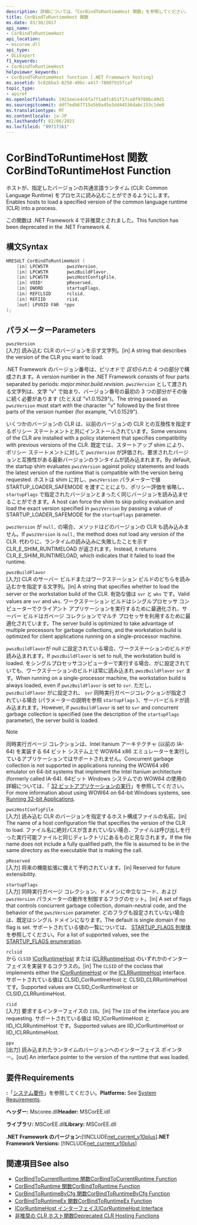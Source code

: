 ```yaml
---
description: 詳細については、「CorBindToRuntimeHost 関数」を参照してください。
title: CorBindToRuntimeHost 関数
ms.date: 03/30/2017
api_name:
- CorBindToRuntimeHost
api_location:
- mscoree.dll
api_type:
- DLLExport
f1_keywords:
- CorBindToRuntimeHost
helpviewer_keywords:
- CorBindToRuntimeHost function [.NET Framework hosting]
ms.assetid: 5c826ba3-8258-49bc-a417-78807915fcaf
topic_type:
- apiref
ms.openlocfilehash: 1921eece4c6fa7f1a8fc851f17ce8f9708bc49d1
ms.sourcegitcommit: ddf7edb67715a5b9a45e3dd44536dabc153c1de0
ms.translationtype: MT
ms.contentlocale: ja-JP
ms.lasthandoff: 02/06/2021
ms.locfileid: "99717161"
---
```

# <a name="corbindtoruntimehost-function"></a><span data-ttu-id="87e16-103">CorBindToRuntimeHost 関数</span><span class="sxs-lookup"><span data-stu-id="87e16-103">CorBindToRuntimeHost Function</span></span>

<span data-ttu-id="87e16-104">ホストが、指定したバージョンの共通言語ランタイム (CLR: Common Language Runtime) をプロセスに読み込むことができるようにします。</span><span class="sxs-lookup"><span data-stu-id="87e16-104">Enables hosts to load a specified version of the common language runtime (CLR) into a process.</span></span>  
  
 <span data-ttu-id="87e16-105">この関数は .NET Framework 4 で非推奨とされました。</span><span class="sxs-lookup"><span data-stu-id="87e16-105">This function has been deprecated in the .NET Framework 4.</span></span>  
  
## <a name="syntax"></a><span data-ttu-id="87e16-106">構文</span><span class="sxs-lookup"><span data-stu-id="87e16-106">Syntax</span></span>  
  
```cpp  
HRESULT CorBindToRuntimeHost (  
    [in] LPCWSTR       pwszVersion,
    [in] LPCWSTR       pwszBuildFlavor,
    [in] LPCWSTR       pwszHostConfigFile,
    [in] VOID*         pReserved,
    [in] DWORD         startupFlags,
    [in] REFCLSID      rclsid,
    [in] REFIID        riid,
    [out] LPVOID FAR  *ppv  
);  
```  
  
## <a name="parameters"></a><span data-ttu-id="87e16-107">パラメーター</span><span class="sxs-lookup"><span data-stu-id="87e16-107">Parameters</span></span>  

 `pwszVersion`  
 <span data-ttu-id="87e16-108">[入力] 読み込む CLR のバージョンを示す文字列。</span><span class="sxs-lookup"><span data-stu-id="87e16-108">[in] A string that describes the version of the CLR you want to load.</span></span>  
  
 <span data-ttu-id="87e16-109">.NET Framework のバージョン番号は、ピリオドで *区切られた* 4 つの部分で構成されます。</span><span class="sxs-lookup"><span data-stu-id="87e16-109">A version number in the .NET Framework consists of four parts separated by periods: *major.minor.build.revision*.</span></span> <span data-ttu-id="87e16-110">`pwszVersion` として渡される文字列は、文字 "v" で始まり、バージョン番号の最初の 3 つの部分がその後に続く必要があります (たとえば "v1.0.1529")。</span><span class="sxs-lookup"><span data-stu-id="87e16-110">The string passed as `pwszVersion` must start with the character "v" followed by the first three parts of the version number (for example, "v1.0.1529").</span></span>  
  
 <span data-ttu-id="87e16-111">いくつかのバージョンの CLR は、以前のバージョンの CLR との互換性を指定するポリシー ステートメントと共にインストールされています。</span><span class="sxs-lookup"><span data-stu-id="87e16-111">Some versions of the CLR are installed with a policy statement that specifies compatibility with previous versions of the CLR.</span></span> <span data-ttu-id="87e16-112">既定では、スタートアップ shim により、ポリシー ステートメントに対して `pwszVersion` が評価され、要求されたバージョンと互換性がある最新バージョンのランタイムが読み込まれます。</span><span class="sxs-lookup"><span data-stu-id="87e16-112">By default, the startup shim evaluates `pwszVersion` against policy statements and loads the latest version of the runtime that is compatible with the version being requested.</span></span> <span data-ttu-id="87e16-113">ホストは shim に対し、`pwszVersion` パラメーターで値 STARTUP_LOADER_SAFEMODE を渡すことにより、ポリシー評価を省略し、`startupFlags` で指定されたバージョンとまったく同じバージョンを読み込ませることができます。</span><span class="sxs-lookup"><span data-stu-id="87e16-113">A host can force the shim to skip policy evaluation and load the exact version specified in `pwszVersion` by passing a value of STARTUP_LOADER_SAFEMODE for the `startupFlags` parameter.</span></span>  
  
 <span data-ttu-id="87e16-114">`pwszVersion` が `null,` の場合、メソッドはどのバージョンの CLR も読み込みません。</span><span class="sxs-lookup"><span data-stu-id="87e16-114">If `pwszVersion` is `null,` the method does not load any version of the CLR.</span></span> <span data-ttu-id="87e16-115">代わりに、ランタイムの読み込みに失敗したことを示す CLR_E_SHIM_RUNTIMELOAD が返されます。</span><span class="sxs-lookup"><span data-stu-id="87e16-115">Instead, it returns CLR_E_SHIM_RUNTIMELOAD, which indicates that it failed to load the runtime.</span></span>  
  
 `pwszBuildFlavor`  
 <span data-ttu-id="87e16-116">[入力] CLR のサーバー ビルドまたはワークステーション ビルドのどちらを読み込むかを指定する文字列。</span><span class="sxs-lookup"><span data-stu-id="87e16-116">[in] A string that specifies whether to load the server or the workstation build of the CLR.</span></span> <span data-ttu-id="87e16-117">有効な値は `svr` と `wks` です。</span><span class="sxs-lookup"><span data-stu-id="87e16-117">Valid values are `svr` and `wks`.</span></span> <span data-ttu-id="87e16-118">ワークステーション ビルドはシングルプロセッサ コンピューターでクライアント アプリケーションを実行するために最適化され、サーバー ビルドはガベージ コレクションでマルチ プロセッサを利用するために最適化されています。</span><span class="sxs-lookup"><span data-stu-id="87e16-118">The server build is optimized to take advantage of multiple processors for garbage collections, and the workstation build is optimized for client applications running on a single-processor machine.</span></span>  
  
 <span data-ttu-id="87e16-119">`pwszBuildFlavor`が null に設定されている場合、ワークステーションのビルドが読み込まれます。</span><span class="sxs-lookup"><span data-stu-id="87e16-119">If `pwszBuildFlavor` is set to null, the workstation build is loaded.</span></span> <span data-ttu-id="87e16-120">をシングルプロセッサコンピューターで実行する場合、がに設定されていても、ワークステーションのビルドは常に読み込まれ `pwszBuildFlavor` `svr` ます。</span><span class="sxs-lookup"><span data-stu-id="87e16-120">When running on a single-processor machine, the workstation build is always loaded, even if `pwszBuildFlavor` is set to `svr`.</span></span> <span data-ttu-id="87e16-121">ただし、 `pwszBuildFlavor` がに設定され、 `svr` 同時実行ガベージコレクションが指定されている場合 (パラメーターの説明を参照 `startupFlags` )、サーバービルドが読み込まれます。</span><span class="sxs-lookup"><span data-stu-id="87e16-121">However, if `pwszBuildFlavor` is set to `svr` and concurrent garbage collection is specified (see the description of the `startupFlags` parameter), the server build is loaded.</span></span>  
  
> [!NOTE]
> <span data-ttu-id="87e16-122">同時実行ガベージ コレクションは、Intel Itanium アーキテクチャ (以前の IA-64) を実装する 64 ビット システム上で WOW64 x86 エミュレーターを実行しているアプリケーションではサポートされません。</span><span class="sxs-lookup"><span data-stu-id="87e16-122">Concurrent garbage collection is not supported in applications running the WOW64 x86 emulator on 64-bit systems that implement the Intel Itanium architecture (formerly called IA-64).</span></span> <span data-ttu-id="87e16-123">64ビット Windows システムでの WOW64 の使用の詳細については、「 [32 ビットアプリケーションの実行](/windows/desktop/WinProg64/running-32-bit-applications)」を参照してください。</span><span class="sxs-lookup"><span data-stu-id="87e16-123">For more information about using WOW64 on 64-bit Windows systems, see [Running 32-bit Applications](/windows/desktop/WinProg64/running-32-bit-applications).</span></span>  
  
 `pwszHostConfigFile`  
 <span data-ttu-id="87e16-124">[入力] 読み込む CLR のバージョンを指定するホスト構成ファイルの名前。</span><span class="sxs-lookup"><span data-stu-id="87e16-124">[in] The name of a host configuration file that specifies the version of the CLR to load.</span></span> <span data-ttu-id="87e16-125">ファイル名に絶対パスが含まれていない場合、ファイルは呼び出しを行った実行可能ファイルと同じディレクトリにあるものと見なされます。</span><span class="sxs-lookup"><span data-stu-id="87e16-125">If the file name does not include a fully qualified path, the file is assumed to be in the same directory as the executable that is making the call.</span></span>  
  
 `pReserved`  
 <span data-ttu-id="87e16-126">[入力] 将来の機能拡張に備えて予約されています。</span><span class="sxs-lookup"><span data-stu-id="87e16-126">[in] Reserved for future extensibility.</span></span>  
  
 `startupFlags`  
 <span data-ttu-id="87e16-127">[入力] 同時実行ガベージ コレクション、ドメインに中立なコード、および `pwszVersion` パラメーターの動作を制御するフラグのセット。</span><span class="sxs-lookup"><span data-stu-id="87e16-127">[in] A set of flags that controls concurrent garbage collection, domain-neutral code, and the behavior of the `pwszVersion` parameter.</span></span> <span data-ttu-id="87e16-128">どのフラグも設定されていない場合は、既定はシングル ドメインになります。</span><span class="sxs-lookup"><span data-stu-id="87e16-128">The default is single domain if no flag is set.</span></span> <span data-ttu-id="87e16-129">サポートされている値の一覧については、 [STARTUP_FLAGS 列挙体](startup-flags-enumeration.md)を参照してください。</span><span class="sxs-lookup"><span data-stu-id="87e16-129">For a list of supported values, see the [STARTUP_FLAGS enumeration](startup-flags-enumeration.md).</span></span>  
  
 `rclsid`  
 <span data-ttu-id="87e16-130">から `CLSID` [ICorRuntimeHost](icorruntimehost-interface.md) または [ICLRRuntimeHost](iclrruntimehost-interface.md) のいずれかのインターフェイスを実装するコクラスの。</span><span class="sxs-lookup"><span data-stu-id="87e16-130">[in] The `CLSID` of the coclass that implements either the [ICorRuntimeHost](icorruntimehost-interface.md) or the [ICLRRuntimeHost](iclrruntimehost-interface.md) interface.</span></span> <span data-ttu-id="87e16-131">サポートされている値は CLSID_CorRuntimeHost と CLSID_CLRRuntimeHost です。</span><span class="sxs-lookup"><span data-stu-id="87e16-131">Supported values are CLSID_CorRuntimeHost or CLSID_CLRRuntimeHost.</span></span>  
  
 `riid`  
 <span data-ttu-id="87e16-132">[入力] 要求するインターフェイスの `IID`。</span><span class="sxs-lookup"><span data-stu-id="87e16-132">[in] The `IID` of the interface you are requesting.</span></span> <span data-ttu-id="87e16-133">サポートされている値は IID_ICorRuntimeHost と IID_ICLRRuntimeHost です。</span><span class="sxs-lookup"><span data-stu-id="87e16-133">Supported values are IID_ICorRuntimeHost or IID_ICLRRuntimeHost.</span></span>  
  
 `ppv`  
 <span data-ttu-id="87e16-134">[出力] 読み込まれたランタイムのバージョンへのインターフェイス ポインター。</span><span class="sxs-lookup"><span data-stu-id="87e16-134">[out] An interface pointer to the version of the runtime that was loaded.</span></span>  
  
## <a name="requirements"></a><span data-ttu-id="87e16-135">要件</span><span class="sxs-lookup"><span data-stu-id="87e16-135">Requirements</span></span>  

 <span data-ttu-id="87e16-136">**:**「[システム要件](../../get-started/system-requirements.md)」を参照してください。</span><span class="sxs-lookup"><span data-stu-id="87e16-136">**Platforms:** See [System Requirements](../../get-started/system-requirements.md).</span></span>  
  
 <span data-ttu-id="87e16-137">**ヘッダー:** Mscoree.dll</span><span class="sxs-lookup"><span data-stu-id="87e16-137">**Header:** MSCorEE.idl</span></span>  
  
 <span data-ttu-id="87e16-138">**ライブラリ:** MSCorEE.dll</span><span class="sxs-lookup"><span data-stu-id="87e16-138">**Library:** MSCorEE.dll</span></span>  
  
 <span data-ttu-id="87e16-139">**.NET Framework のバージョン:**[!INCLUDE[net_current_v10plus](../../../../includes/net-current-v10plus-md.md)]</span><span class="sxs-lookup"><span data-stu-id="87e16-139">**.NET Framework Versions:** [!INCLUDE[net_current_v10plus](../../../../includes/net-current-v10plus-md.md)]</span></span>  
  
## <a name="see-also"></a><span data-ttu-id="87e16-140">関連項目</span><span class="sxs-lookup"><span data-stu-id="87e16-140">See also</span></span>

- [<span data-ttu-id="87e16-141">CorBindToCurrentRuntime 関数</span><span class="sxs-lookup"><span data-stu-id="87e16-141">CorBindToCurrentRuntime Function</span></span>](corbindtocurrentruntime-function.md)
- [<span data-ttu-id="87e16-142">CorBindToRuntime 関数</span><span class="sxs-lookup"><span data-stu-id="87e16-142">CorBindToRuntime Function</span></span>](corbindtoruntime-function.md)
- [<span data-ttu-id="87e16-143">CorBindToRuntimeByCfg 関数</span><span class="sxs-lookup"><span data-stu-id="87e16-143">CorBindToRuntimeByCfg Function</span></span>](corbindtoruntimebycfg-function.md)
- [<span data-ttu-id="87e16-144">CorBindToRuntimeEx 関数</span><span class="sxs-lookup"><span data-stu-id="87e16-144">CorBindToRuntimeEx Function</span></span>](corbindtoruntimeex-function.md)
- [<span data-ttu-id="87e16-145">ICorRuntimeHost インターフェイス</span><span class="sxs-lookup"><span data-stu-id="87e16-145">ICorRuntimeHost Interface</span></span>](icorruntimehost-interface.md)
- [<span data-ttu-id="87e16-146">非推奨の CLR ホスト関数</span><span class="sxs-lookup"><span data-stu-id="87e16-146">Deprecated CLR Hosting Functions</span></span>](deprecated-clr-hosting-functions.md)
